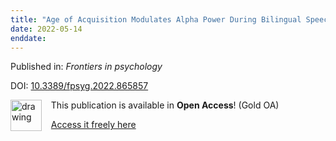 ```yaml
---
title: "Age of Acquisition Modulates Alpha Power During Bilingual Speech Comprehension in Noise."
date: 2022-05-14
enddate:
---
```


Published in: *Frontiers in psychology*

DOI: [10.3389/fpsyg.2022.865857](https://doi.org/10.3389/fpsyg.2022.865857)

<img src="https://upload.wikimedia.org/wikipedia/commons/thumb/7/77/Open_Access_logo_PLoS_transparent.svg/800px-Open_Access_logo_PLoS_transparent.svg.png" alt="drawing" width="50" align="left"/> &nbsp;&nbsp;&nbsp;This publication is available in **Open Access**! (Gold OA)

&nbsp;&nbsp;&nbsp;<a href="https://www.frontiersin.org/articles/10.3389/fpsyg.2022.865857/pdf">Access it freely here</a>

